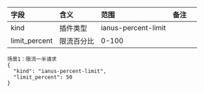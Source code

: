 
| 字段            | 含义    | 范围                  | 备注 |    |
|:--------------|:------|:--------------------|:---|:---|
| kind          | 插件类型  | ianus-percent-limit |    |    |
| limit_percent | 限流百分比 | 0-100               |    |    |

```
场景1：限流一半请求
{
  "kind": "ianus-percent-limit",
  "limit_percent": 50
}
```
